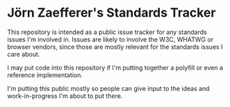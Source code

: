 # Jörn Zaefferer's Standards Tracker

This repository is intended as a public issue tracker for any standards issues I'm involved in. Issues are likely to involve the W3C, WHATWG or browser vendors, since those are mostly relevant for the standards issues I care about.

I may put code into this repository if I'm putting together a polyfill or even a reference implementation.

I'm putting this public mostly so people can give input to the ideas and work-in-progress I'm about to put there.